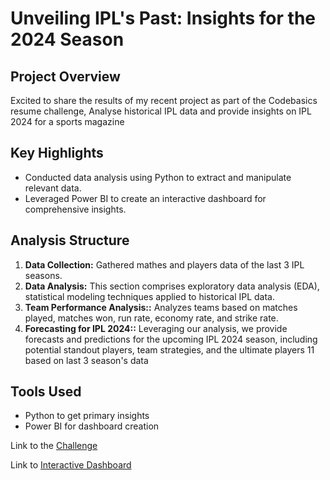 # Unveiling IPL's Past: Insights for the 2024 Season

## Project Overview

Excited to share the results of my recent project as part of the Codebasics resume challenge, Analyse historical IPL data and provide insights on IPL 2024 for a sports magazine
## Key Highlights

- Conducted data analysis using Python to extract and manipulate relevant data.
- Leveraged Power BI to create an interactive dashboard for comprehensive insights.

## Analysis Structure

1. **Data Collection:** Gathered mathes and players data of the last 3 IPL seasons.
2. **Data Analysis:** This section comprises exploratory data analysis (EDA), statistical modeling techniques applied to historical IPL data.
3. **Team Performance Analysis::** Analyzes teams based on matches played, matches won, run rate, economy rate, and strike rate.
4. **Forecasting for IPL 2024::** Leveraging our analysis, we provide forecasts and predictions for the upcoming IPL 2024 season, including potential standout players, team strategies, and the ultimate players 11 based on last 3 season's data

## Tools Used

- Python to get primary insights
- Power BI for dashboard creation



Link to the [Challenge](https://codebasics.io/challenge/codebasics-resume-project-challenge)

Link to [Interactive Dashboard](http://surl.li/sbsjh)
